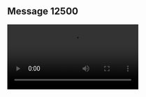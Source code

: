 ## Message 12500



![Video](https://data.iron-swords.co.il/2024/October/12/https://data.iron-swords.co.il/2024/October/12/12500/12500_media.mp4)
